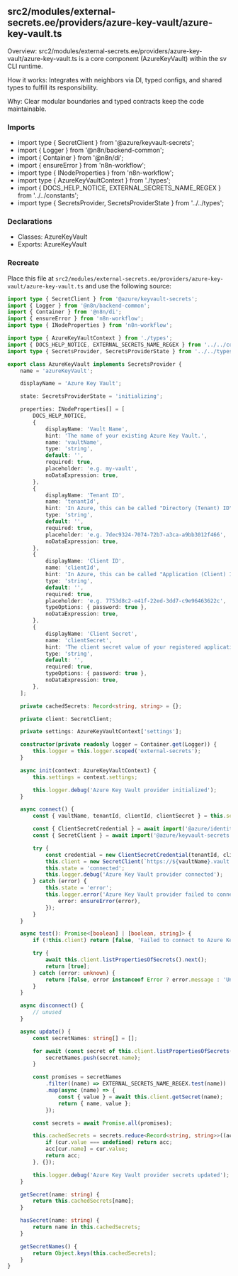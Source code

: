 ## src2/modules/external-secrets.ee/providers/azure-key-vault/azure-key-vault.ts

Overview: src2/modules/external-secrets.ee/providers/azure-key-vault/azure-key-vault.ts is a core component (AzureKeyVault) within the sv CLI runtime.

How it works: Integrates with neighbors via DI, typed configs, and shared types to fulfill its responsibility.

Why: Clear modular boundaries and typed contracts keep the code maintainable.

### Imports

- import type { SecretClient } from '@azure/keyvault-secrets';
- import { Logger } from '@n8n/backend-common';
- import { Container } from '@n8n/di';
- import { ensureError } from 'n8n-workflow';
- import type { INodeProperties } from 'n8n-workflow';
- import type { AzureKeyVaultContext } from './types';
- import { DOCS_HELP_NOTICE, EXTERNAL_SECRETS_NAME_REGEX } from '../../constants';
- import type { SecretsProvider, SecretsProviderState } from '../../types';

### Declarations

- Classes: AzureKeyVault
- Exports: AzureKeyVault

### Recreate

Place this file at `src2/modules/external-secrets.ee/providers/azure-key-vault/azure-key-vault.ts` and use the following source:

```ts
import type { SecretClient } from '@azure/keyvault-secrets';
import { Logger } from '@n8n/backend-common';
import { Container } from '@n8n/di';
import { ensureError } from 'n8n-workflow';
import type { INodeProperties } from 'n8n-workflow';

import type { AzureKeyVaultContext } from './types';
import { DOCS_HELP_NOTICE, EXTERNAL_SECRETS_NAME_REGEX } from '../../constants';
import type { SecretsProvider, SecretsProviderState } from '../../types';

export class AzureKeyVault implements SecretsProvider {
	name = 'azureKeyVault';

	displayName = 'Azure Key Vault';

	state: SecretsProviderState = 'initializing';

	properties: INodeProperties[] = [
		DOCS_HELP_NOTICE,
		{
			displayName: 'Vault Name',
			hint: 'The name of your existing Azure Key Vault.',
			name: 'vaultName',
			type: 'string',
			default: '',
			required: true,
			placeholder: 'e.g. my-vault',
			noDataExpression: true,
		},
		{
			displayName: 'Tenant ID',
			name: 'tenantId',
			hint: 'In Azure, this can be called "Directory (Tenant) ID".',
			type: 'string',
			default: '',
			required: true,
			placeholder: 'e.g. 7dec9324-7074-72b7-a3ca-a9bb3012f466',
			noDataExpression: true,
		},
		{
			displayName: 'Client ID',
			name: 'clientId',
			hint: 'In Azure, this can be called "Application (Client) ID".',
			type: 'string',
			default: '',
			required: true,
			placeholder: 'e.g. 7753d8c2-e41f-22ed-3dd7-c9e96463622c',
			typeOptions: { password: true },
			noDataExpression: true,
		},
		{
			displayName: 'Client Secret',
			name: 'clientSecret',
			hint: 'The client secret value of your registered application.',
			type: 'string',
			default: '',
			required: true,
			typeOptions: { password: true },
			noDataExpression: true,
		},
	];

	private cachedSecrets: Record<string, string> = {};

	private client: SecretClient;

	private settings: AzureKeyVaultContext['settings'];

	constructor(private readonly logger = Container.get(Logger)) {
		this.logger = this.logger.scoped('external-secrets');
	}

	async init(context: AzureKeyVaultContext) {
		this.settings = context.settings;

		this.logger.debug('Azure Key Vault provider initialized');
	}

	async connect() {
		const { vaultName, tenantId, clientId, clientSecret } = this.settings;

		const { ClientSecretCredential } = await import('@azure/identity');
		const { SecretClient } = await import('@azure/keyvault-secrets');

		try {
			const credential = new ClientSecretCredential(tenantId, clientId, clientSecret);
			this.client = new SecretClient(`https://${vaultName}.vault.azure.net/`, credential);
			this.state = 'connected';
			this.logger.debug('Azure Key Vault provider connected');
		} catch (error) {
			this.state = 'error';
			this.logger.error('Azure Key Vault provider failed to connect', {
				error: ensureError(error),
			});
		}
	}

	async test(): Promise<[boolean] | [boolean, string]> {
		if (!this.client) return [false, 'Failed to connect to Azure Key Vault'];

		try {
			await this.client.listPropertiesOfSecrets().next();
			return [true];
		} catch (error: unknown) {
			return [false, error instanceof Error ? error.message : 'Unknown error'];
		}
	}

	async disconnect() {
		// unused
	}

	async update() {
		const secretNames: string[] = [];

		for await (const secret of this.client.listPropertiesOfSecrets()) {
			secretNames.push(secret.name);
		}

		const promises = secretNames
			.filter((name) => EXTERNAL_SECRETS_NAME_REGEX.test(name))
			.map(async (name) => {
				const { value } = await this.client.getSecret(name);
				return { name, value };
			});

		const secrets = await Promise.all(promises);

		this.cachedSecrets = secrets.reduce<Record<string, string>>((acc, cur) => {
			if (cur.value === undefined) return acc;
			acc[cur.name] = cur.value;
			return acc;
		}, {});

		this.logger.debug('Azure Key Vault provider secrets updated');
	}

	getSecret(name: string) {
		return this.cachedSecrets[name];
	}

	hasSecret(name: string) {
		return name in this.cachedSecrets;
	}

	getSecretNames() {
		return Object.keys(this.cachedSecrets);
	}
}

```
